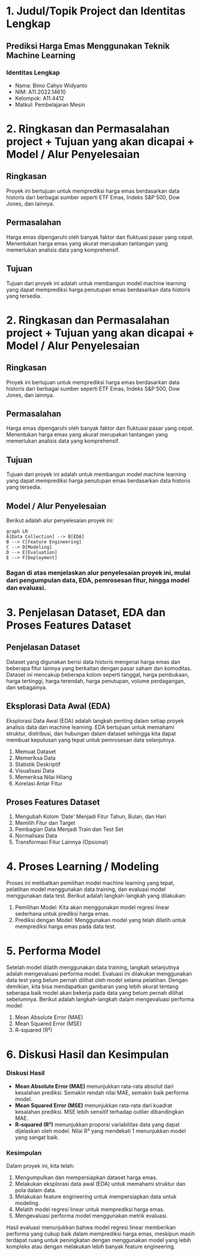# 1. **Judul/Topik Project dan Identitas Lengkap**
## Prediksi Harga Emas Menggunakan Teknik Machine Learning
### Identitas Lengkap
- Nama: Bimo Cahyo Widyanto
- NIM: A11.2022.14610
- Kelompok: A11.4412 
- Matkul: Pembelajaran Mesin

# 2. Ringkasan dan Permasalahan project + Tujuan yang akan dicapai + Model / Alur Penyelesaian

## Ringkasan
Proyek ini bertujuan untuk memprediksi harga emas berdasarkan data historis dari berbagai sumber seperti ETF Emas, Indeks S&P 500, Dow Jones, dan lainnya.

## Permasalahan
Harga emas dipengaruhi oleh banyak faktor dan fluktuasi pasar yang cepat. Menentukan harga emas yang akurat merupakan tantangan yang memerlukan analisis data yang komprehensif.

## Tujuan
Tujuan dari proyek ini adalah untuk membangun model machine learning yang dapat memprediksi harga penutupan emas berdasarkan data historis yang tersedia.

# 2. Ringkasan dan Permasalahan project + Tujuan yang akan dicapai + Model / Alur Penyelesaian

## Ringkasan
Proyek ini bertujuan untuk memprediksi harga emas berdasarkan data historis dari berbagai sumber seperti ETF Emas, Indeks S&P 500, Dow Jones, dan lainnya.

## Permasalahan
Harga emas dipengaruhi oleh banyak faktor dan fluktuasi pasar yang cepat. Menentukan harga emas yang akurat merupakan tantangan yang memerlukan analisis data yang komprehensif.

## Tujuan
Tujuan dari proyek ini adalah untuk membangun model machine learning yang dapat memprediksi harga penutupan emas berdasarkan data historis yang tersedia.


## Model / Alur Penyelesaian
Berikut adalah alur penyelesaian proyek ini:
```mermaid
graph LR
A[Data Collection] --> B[EDA]
B --> C[Feature Engineering]
C --> D[Modeling]
D --> E[Evaluation]
E --> F[Deployment]
```
### Bagan di atas menjelaskan alur penyelesaian proyek ini, mulai dari pengumpulan data, EDA, pemrosesan fitur, hingga model dan evaluasi.

# 3. Penjelasan Dataset, EDA dan Proses Features Dataset
## Penjelasan Dataset
Dataset yang digunakan berisi data historis mengenai harga emas dan beberapa fitur lainnya yang berkaitan dengan pasar saham dan komoditas. Dataset ini mencakup beberapa kolom seperti tanggal, harga pembukaan, harga tertinggi, harga terendah, harga penutupan, volume perdagangan, dan sebagainya.

## Eksplorasi Data Awal (EDA)
Eksplorasi Data Awal (EDA) adalah langkah penting dalam setiap proyek analisis data dan machine learning. EDA bertujuan untuk memahami struktur, distribusi, dan hubungan dalam dataset sehingga kita dapat membuat keputusan yang tepat untuk pemrosesan data selanjutnya.

1. Memuat Dataset
2. Memeriksa Data
4. Statistik Deskriptif
5. Visualisasi Data
6. Memeriksa Nilai Hilang
7. Korelasi Antar Fitur

## Proses Features Dataset
1. Mengubah Kolom 'Date' Menjadi Fitur Tahun, Bulan, dan Hari
2. Memilih Fitur dan Target
3. Pembagian Data Menjadi Train dan Test Set
4. Normalisasi Data
5. Transformasi Fitur Lainnya (Opsional)

# 4. Proses Learning / Modeling

Proses ini melibatkan pemilihan model machine learning yang tepat, pelatihan model menggunakan data training, dan evaluasi model menggunakan data test. Berikut adalah langkah-langkah yang dilakukan:

1. Pemilihan Model:
   Kita akan menggunakan model regresi linear sederhana untuk prediksi harga emas.
2. Prediksi dengan Model:
   Menggunakan model yang telah dilatih untuk memprediksi harga emas pada data test.
   
# 5. Performa Model
Setelah model dilatih menggunakan data training, langkah selanjutnya adalah mengevaluasi performa model. Evaluasi ini dilakukan menggunakan data test yang belum pernah dilihat oleh model selama pelatihan. Dengan demikian, kita bisa mendapatkan gambaran yang lebih akurat tentang seberapa baik model akan bekerja pada data yang belum pernah dilihat sebelumnya. Berikut adalah langkah-langkah dalam mengevaluasi performa model:
1. Mean Absolute Error (MAE)
2. Mean Squared Error (MSE)
3. R-squared (R²)

# 6. Diskusi Hasil dan Kesimpulan

### Diskusi Hasil

- **Mean Absolute Error (MAE)** menunjukkan rata-rata absolut dari kesalahan prediksi. Semakin rendah nilai MAE, semakin baik performa model.
- **Mean Squared Error (MSE)** menunjukkan rata-rata dari kuadrat kesalahan prediksi. MSE lebih sensitif terhadap outlier dibandingkan MAE.
- **R-squared (R²)** menunjukkan proporsi variabilitas data yang dapat dijelaskan oleh model. Nilai R² yang mendekati 1 menunjukkan model yang sangat baik.

### Kesimpulan
Dalam proyek ini, kita telah:
1. Mengumpulkan dan mempersiapkan dataset harga emas.
2. Melakukan eksplorasi data awal (EDA) untuk memahami struktur dan pola dalam data.
3. Melakukan feature engineering untuk mempersiapkan data untuk modeling.
4. Melatih model regresi linear untuk memprediksi harga emas.
5. Mengevaluasi performa model menggunakan metrik evaluasi.

Hasil evaluasi menunjukkan bahwa model regresi linear memberikan performa yang cukup baik dalam memprediksi harga emas, meskipun masih terdapat ruang untuk peningkatan dengan menggunakan model yang lebih kompleks atau dengan melakukan lebih banyak feature engineering.

